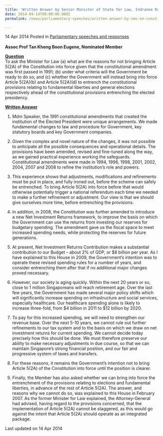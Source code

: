 ```yaml
---
title: 'Written Answer by Senior Minister of State for Law, Indranee Rajah, to Parliamentary Question on the Constitution'
date: 2014-04-14T00:00:00.000Z
permalink: /news/parliamentary-speeches/written-answer-by-sms-on-constitution

---
```



14 Apr 2014 Posted in [Parliamentary speeches and responses](/news/parliamentary-speeches)
<br>  
**Assoc Prof Tan Kheng Boon Eugene, Nominated Member**
<br>  

**<u>Question</u>**  
To ask the Minister for Law (a) what are the reasons for not bringing Article 5(2A) of the Constitution into force given that the constitutional amendment was first passed in 1991; (b) under what criteria will the Government be ready to do so; and (c) whether the Government will instead bring into force Article 5(2A)(b) and Article 5(2A)(d) to entrench the constitutional provisions relating to fundamental liberties and general elections respectively ahead of the constitutional provisions entrenching the elected presidency.


**<u>Written Answer</u>**  
1. Mdm Speaker, the 1991 constitutional amendments that created the institution of the Elected President were unique arrangements. We made fundamental changes to law and procedure for Government, key statutory boards and key Government companies.


2. Given the complex and novel nature of the changes, it was not possible to anticipate all the possible consequences and operational details. The provisions have been amended, revised and fine-tuned along the way, as we gained practical experience working the safeguards. Constitutional amendments were made in 1994, 1996, 1998, 2001, 2002, 2004, 2007 and 2008 to refine the institution’s role and powers.


3. This experience shows that adjustments, modifications and refinements must be put in place, and fully ironed out, before the scheme can safely be entrenched. To bring Article 5(2A) into force before that would otherwise potentially trigger a national referendum each time we needed to make a further refinement or adjustment. Our view is that we should give ourselves more time, before entrenching the provisions.


4. In addition, in 2008, the Constitution was further amended to introduce a new Net Investment Returns framework, to improve the basis on which the Government can use the returns from investing our reserves for budgetary spending. The amendment gave us the fiscal space to meet increased spending needs, while protecting the reserves for future generations.


5. At present, Net Investment Returns Contribution makes a substantial contribution to our Budget – about 2% of GDP, or $8 billion per year. As I have explained to this House in 2009, the Government’s intention was to operate these revised spending rules for a number of years, and consider entrenching them after that if no additional major changes proved necessary.


6. However, our society is aging quickly. Within the next 20 years or so, close to 1 million Singaporeans will reach retirement age. Over the last few years, the Government has made several major policy shifts which will significantly increase spending on infrastructure and social services, especially healthcare. Our healthcare spending alone is likely to increase three-fold, from $4 billion in 2011 to $12 billion by 2020.


7. To pay for this increased spending, we will need to strengthen our revenue base. Over the next 5-10 years, we cannot rule out further refinements to our tax system and to the basis on which we draw on net investment returns for current spending. We cannot decide today precisely how this should be done. We must therefore preserve our ability to make necessary adjustments in due course, so that we can maintain Singapore’s strong financial position, and our fair and progressive system of taxes and transfers.


8. For these reasons, it remains the Government’s intention not to bring Article 5(2A) of the Constitution into force until the position is clearer.


9. Finally, the Member has also asked whether we can bring into force the entrenchment of the provisions relating to elections and fundamental liberties, in advance of the rest of Article 5(2A). The answer, and reasons why we cannot do so, was explained to this House in February 2007. As the former Minister for Law explained, the Attorney-General had advised, having regard to the provisions concerned, that the implementation of Article 5(2A) cannot be staggered, as this would go against the intent that Article 5(2A) should operate as an integrated package.


<p class="right-side-updated">Last updated on 14 Apr 2014</p> 


